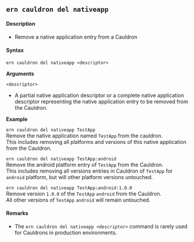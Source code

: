 ## `ern cauldron del nativeapp`

#### Description

- Remove a native application entry from a Cauldron

#### Syntax

`ern cauldron del nativeapp <descriptor>`

**Arguments**

`<descriptor>`

- A partial native application descriptor or a complete native application descriptor representing the native application entry to be removed from the Cauldron.

**Example**

`ern cauldron del nativeapp TestApp`  
Remove the native application named `TestApp` from the cauldron.  
This includes removing all platforms and versions of this native application from the Cauldron.

`ern cauldron del nativeapp TestApp:android`  
Remove the android platform entry of `TestApp` from the Cauldron.  
This includes removing all versions entries in Cauldron of `TestApp` for `android` platform, but will other platform versions untouched.

`ern cauldron del nativeapp TestApp:android:1.0.0`  
Remove version `1.0.0` of the `TestApp` `android` from the Cauldron.  
All other versions of `TestApp` `android` will remain untouched.

#### Remarks

- The `ern cauldron del nativeapp <descriptor>` command is rarely used for Cauldrons in production environments.
